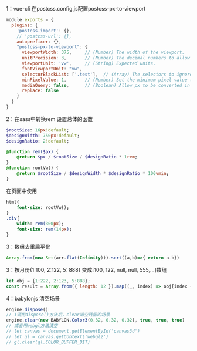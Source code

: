 
1：vue-cli 在postcss.config.js配置postcss-px-to-viewport  
```javascript
module.exports = {
  plugins: {
    'postcss-import': {},
    // 'postcss-url': {},
    autoprefixer: {},
    "postcss-px-to-viewport": {
      viewportWidth: 375,     // (Number) The width of the viewport.
      unitPrecision: 3,       // (Number) The decimal numbers to allow the REM units to grow to.
      viewportUnit: 'vw',     // (String) Expected units.
      fontViewportUnit: "vw",
      selectorBlackList: ['.test'],  // (Array) The selectors to ignore and leave as px.
      minPixelValue: 1,       // (Number) Set the minimum pixel value to replace.
      mediaQuery: false,      // (Boolean) Allow px to be converted in media queries.
      replace: false
    }
  }
}
```  
2：在sass中转换rem
设置总体的函数  
```sass
$rootSize: 16px!default;
$designWidth: 750px!default;
$designRatio: 2!default;

@function rem($px) {
    @return $px / $rootSize / $designRatio * 1rem;
}
@function rootVw() {
    @return $rootSize / $designWidth * $designRatio * 100vmin;
}
```
在页面中使用  
```sass
html{
    font-size: rootVw();
}
.div{
    width: rem(300px);
    font-size: rem(14px);
}
```   
3：数组去重扁平化
```javascript
Array.from(new Set(arr.flat(Infinity))).sort((a,b)=>{ return a-b})
```
3：按月份{1:100, 2:122, 5: 888} 变成[100, 122, null, null, 555,...]数组
```javascript
let obj = {1:222, 2:123, 5:888};
const result = Array.from({ length: 12 }).map((_, index) => obj[index + 1] || null);
```
4：babylonjs 清空场景
```javascript
engine.dispose()
// 1调用dispose()方法后，clear清空残留的场景
engine.clear(new BABYLON.Color3(0.32, 0.32, 0.32), true, true, true)
// 或者用webgl方法清空
// let canvas = document.getElementById('canvas3d')
// let gl = canvas.getContext('webgl2')
// gl.clear(gl.COLOR_BUFFER_BIT)
```
